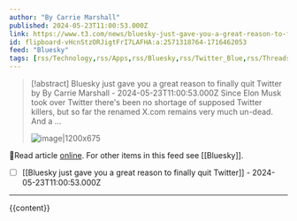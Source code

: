 ```yaml
---
author: "By Carrie Marshall"
published: 2024-05-23T11:00:53.000Z
link: https://www.t3.com/news/bluesky-just-gave-you-a-great-reason-to-finally-quit-twitter
id: flipboard-vHcnStzORJigtFrI7LAFHA:a:2571318764-1716462053
feed: "Bluesky"
tags: [rss/Technology,rss/Apps,rss/Bluesky,rss/Twitter_Blue,rss/Threads_(App)]
---
```

> [!abstract] Bluesky just gave you a great reason to finally quit Twitter by By Carrie Marshall - 2024-05-23T11:00:53.000Z
> Since Elon Musk took over Twitter there's been no shortage of supposed Twitter killers, but so far the renamed X.com remains very much un-dead. And a …
>
> ![image|1200x675](https://cdn.mos.cms.futurecdn.net/CcY75ZjGLzBZdVdfGxbdR3-1200-80.jpg)

🔗Read article [online](https://www.t3.com/news/bluesky-just-gave-you-a-great-reason-to-finally-quit-twitter). For other items in this feed see [[Bluesky]].

- [ ] [[Bluesky just gave you a great reason to finally quit Twitter]] - 2024-05-23T11:00:53.000Z
- - -
{{content}}
